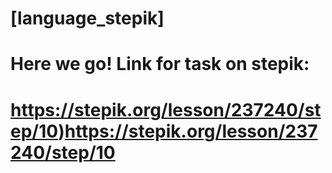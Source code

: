 # [language_stepik]
# Here we go! Link for task on stepik:
# https://stepik.org/lesson/237240/step/10)https://stepik.org/lesson/237240/step/10
